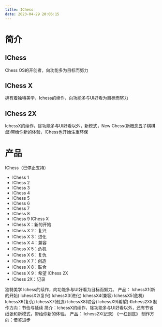 ```yaml
---
title: IChess
date: 2023-04-29 20:06:15
---
```

# 简介
## IChess
Chess OS的开创者，向功能多为目标而努力
## IChess X
拥有着独特美学，Ichess的续作，向功能多与UI好看为目标而努力
## IChess 2X
IchessX的续作，除功能多与UI好看以外，新模式，New Chess(新概念五子棋棋盘)带给你新的体验，IChess也开始注重环保
# 产品
IChess（已停止支持）
- IChess 1
- IChess 2
- IChess 3
- IChess 4
- IChess 5
- IChess 6
- IChess 7
- IChess 8
- IChess 9
IChess X
- IChess X：新的开始
- IChess X 2：复兴
- IChess X 3：进化
- IChess X 4：兼容
- IChess X 5：危机
- IChess X 6：复仇
- IChess X 7：创造
- IChess X 8：联合
- IChess X 9：希望
IChess 2X
- IChess 2X：记录

独特美学 
Ichess的续作，向功能多与UI好看为目标而努力。 产品： IchessX1(新的开始) IchessX2(复兴) IchessX3(进化) IchessX4(兼容) IchessX5(危机) IchessX6(复仇) IchessX7(创造) IchessX8(联合) IchessX9(希望) 《Ichess2X》 制作方向：节俭与延续 简介：IchessX的续作，除功能多与UI好看以外，还有节省纸张和新模式，带给你新的体验。 产品： Ichess2X(记录) 《一杠到底》 制作方向：借鉴进步 
